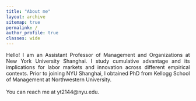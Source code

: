 ```yaml
---
title: "About me"
layout: archive
sitemap: true
permalink: /
author_profile: true
classes: wide
---
```


<p style="text-align: justify">
Hello! I am an Assistant Professor of Management and Organizations at New York University Shanghai. I study cumulative advantage and its implications for labor markets and innovation across different empirical contexts. Prior to joining NYU Shanghai, I obtained PhD from Kellogg School of Management at Northwestern University. 
<br>
<br>
You can reach me at yt2144@nyu.edu.  
<br>
</p>

